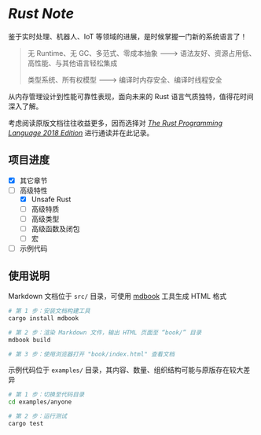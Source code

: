 # *Rust Note*

鉴于实时处理、机器人、IoT 等领域的进展，是时候掌握一门新的系统语言了！

> 无 Runtime、无 GC、多范式、零成本抽象 ---> 语法友好、资源占用低、高性能、与其他语言轻松集成
>
> 类型系统、所有权模型 ---> 编译时内存安全、编译时线程安全

从内存管理设计到性能可靠性表现，面向未来的 Rust 语言气质独特，值得花时间深入了解。

考虑阅读原版文档往往收益更多，因而选择对 [*The Rust Programming Language 2018 Edition*](https://doc.rust-lang.org/stable/book/) 进行通读并在此记录。

## 项目进度

- [x] 其它章节
- [ ] 高级特性
  - [x] Unsafe Rust
  - [ ] 高级特质
  - [ ] 高级类型
  - [ ] 高级函数及闭包
  - [ ] 宏
- [ ] 示例代码

## 使用说明

Markdown 文档位于 `src/` 目录，可使用 [mdbook](https://crates.io/crates/mdbook) 工具生成 HTML 格式

```bash
# 第 1 步：安装文档构建工具
cargo install mdbook

# 第 2 步：渲染 Markdown 文件，输出 HTML 页面至 “book/” 目录
mdbook build

# 第 3 步：使用浏览器打开 "book/index.html" 查看文档
```

示例代码位于 `examples/` 目录，其内容、数量、组织结构可能与原版存在较大差异

```bash
# 第 1 步：切换至代码目录
cd examples/anyone

# 第 2 步：运行测试
cargo test
```
